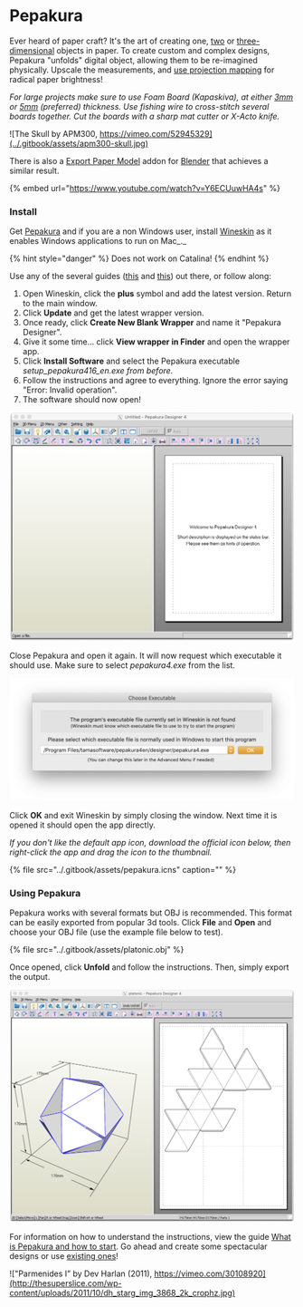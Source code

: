 # Pepakura

Ever heard of paper craft?  It's the art of creating one, [two](https://www.google.com/search?q=paper+craft+2d) or [three-dimensional](https://www.google.com/search?q=paper+craft+3d) objects in paper. To create custom and complex designs, Pepakura "unfolds" digital object, allowing them to be re-imagined physically. Upscale the measurements, and [use projection mapping](https://vimeo.com/328475901) for radical paper brightness!

_For large projects make sure to use Foam Board \(Kapaskiva\), at either_ [_3mm_](https://www.svexo.se/kapaskiva-3mm-70x100cm-25fp) _or_ [_5mm_](https://www.svexo.se/kapaskiva-5mm-100x140cm-25fp) _\(preferred\) thickness.  Use fishing wire to cross-stitch several boards together. Cut the boards with a sharp mat cutter or X-Acto knife._

![The Skull by APM300, https://vimeo.com/52945329](../.gitbook/assets/apm300-skull.jpg)

There is also a [Export Paper Model](https://addam.github.io/Export-Paper-Model-from-Blender/) addon for [Blender](https://www.blender.org/) that achieves a similar result.

{% embed url="https://www.youtube.com/watch?v=Y6ECUuwHA4s" %}

### Install

Get [Pepakura](https://tamasoft.co.jp/pepakura-en/download/index.html) and if you are a non Windows user, install [Wineskin](https://sourceforge.net/projects/wineskin/) as it enables Windows applications to run on Mac_._ 

{% hint style="danger" %}
Does not work on Catalina!
{% endhint %}

Use any of the several guides \([this](https://www.youtube.com/watch?v=cHpqP0FET0w) and [this](https://www.maketecheasier.com/pepakura-designer-mac/)\) out there, or follow along:

1. Open Wineskin, click the **plus** symbol and add the latest version. Return to the main window.
2. Click **Update** and get the latest wrapper version.
3. Once ready, click **Create New Blank Wrapper** and name it "Pepakura Designer".
4. Give it some time… click **View wrapper in Finder** and open the wrapper app.
5. Click **Install Software** and select the  Pepakura executable _setup\_pepakura416\_en.exe from before._
6. Follow the instructions and agree to everything. Ignore the error saying "Error: Invalid operation". 
7. The software should now open!

![](../.gitbook/assets/pepakura-untitled.png)

Close Pepakura and open it again. It will now request which executable it should use. Make sure to select _pepakura4.exe_ from the list.

![](../.gitbook/assets/pepakura-select.png)

Click **OK** and exit Wineskin by simply closing the window. Next time it is opened it should open the app directly.

_If you don't like the default app icon, download the official  icon below, then right-click the app and drag the icon to the thumbnail._

{% file src="../.gitbook/assets/pepakura.icns" caption="" %}

### Using Pepakura

Pepakura works with several formats but OBJ is recommended. This format can be easily exported from popular 3d tools. Click **File** and **Open** and choose your OBJ file \(use the example file below to test\).

{% file src="../.gitbook/assets/platonic.obj" %}

Once opened, click **Unfold** and follow the instructions. Then, simply export the output.

![](../.gitbook/assets/pepakura-export.png)

For information on how to understand the instructions, view the guide [What is Pepakura and how to start](https://www.instructables.com/id/What-is-Pepakura-and-how-to-start/). Go ahead and create some spectacular designs or use [existing ones](https://www.exploring.technology/l/s/a-frame/basics/models)!

![&quot;Parmenides I&#x201D; by Dev Harlan \(2011\), https://vimeo.com/30108920](http://thesuperslice.com/wp-content/uploads/2011/10/dh_starg_img_3868_2k_crophz.jpg)



